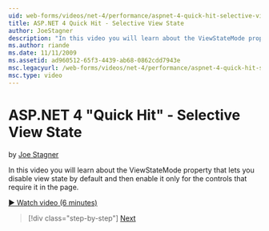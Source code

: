 ```yaml
---
uid: web-forms/videos/net-4/performance/aspnet-4-quick-hit-selective-view-state
title: ASP.NET 4 Quick Hit - Selective View State
author: JoeStagner
description: "In this video you will learn about the ViewStateMode property that lets you disable view state by default and then enable it only for the controls that requi..."
ms.author: riande
ms.date: 11/11/2009
ms.assetid: ad960512-65f3-4439-ab68-0862cdd7943e
msc.legacyurl: /web-forms/videos/net-4/performance/aspnet-4-quick-hit-selective-view-state
msc.type: video
---
```

# ASP.NET 4 "Quick Hit" - Selective View State

by [Joe Stagner](https://github.com/JoeStagner)

In this video you will learn about the ViewStateMode property that lets you disable view state by default and then enable it only for the controls that require it in the page.

[&#9654; Watch video (6 minutes)](https://channel9.msdn.com/Blogs/ASP-NET-Site-Videos/aspnet-4-quick-hit-selective-view-state)

> [!div class="step-by-step"]
> [Next](aspnet-4-quick-hit-easy-state-compression.md)
